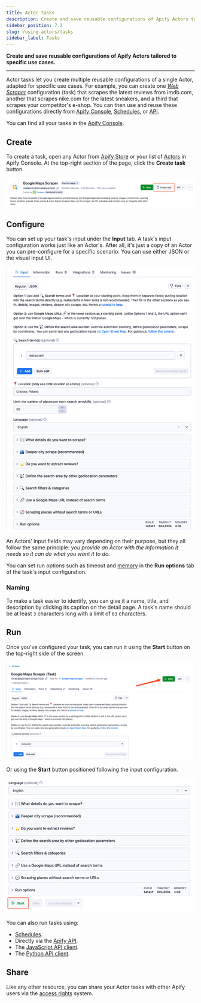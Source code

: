 ```yaml
---
title: Actor tasks
description: Create and save reusable configurations of Apify Actors tailored to specific use cases.
sidebar_position: 7.2
slug: /using-actors/tasks
sidebar_label: Tasks
---
```


**Create and save reusable configurations of Apify Actors tailored to specific use cases.**

---

Actor tasks let you create multiple reusable configurations of a single Actor, adapted for specific use cases. For example, you can create one [_Web Scraper_](https://apify.com/apify/web-scraper) configuration (task) that scrapes the latest reviews from imdb.com, another that scrapes nike.com for the latest sneakers, and a third that scrapes your competitor's e-shop. You can then use and reuse these configurations directly from [Apify Console](https://console.apify.com/actors/tasks), [Schedules](/platform/reference/schedules), or [API](/api/v2/actor-task-runs-post).

You can find all your tasks in the [Apify Console](https://console.apify.com/actors/tasks).

## Create

To create a task, open any Actor from [Apify Store](https://console.apify.com/store) or your list of [Actors](https://console.apify.com/actors) in Apify Console. At the top-right section of the page, click the **Create task** button.

![Create a new Apify task](./images/tasks/tasks-create-task.png)

## Configure

You can set up your task's input under the **Input** tab. A task's input configuration works just like an Actor's. After all, it's just a copy of an Actor you can pre-configure for a specific scenario. You can use either JSON or the visual input UI.

![Apify task configuration](./images/tasks/tasks-create-configure.png)

An Actors' input fields may vary depending on their purpose, but they all follow the same principle: _you provide an Actor with the information it needs so it can do what you want it to do._

You can set run options such as timeout and [memory](/platform/using-actors/usage-and-resources) in the **Run options** tab of the task's input configuration.

### Naming

To make a task easier to identify, you can give it a name, title, and description by clicking its caption on the detail page. A task's name should be at least `3` characters long with a limit of `63` characters.

## Run

Once you've configured your task, you can run it using the **Start** button on the top-right side of the screen.

![Run an Apify task](./images/tasks/tasks-start-button.png)

Or using the **Start** button positioned following the input configuration.

![Run an Apify task v2](./images/tasks/tasks-start-after-configuration.png)

You can also run tasks using:

- [Schedules](/platform/reference/schedules).
- Directly via the [Apify API](/api/v2/actor-task-runs-post).
- The [JavaScript API client](/api/client/js/reference/class/TaskClient).
- The [Python API client](/api/client/python/reference/class/TaskClient).

## Share

Like any other resource, you can share your Actor tasks with other Apify users via the [access rights](/platform/collaboration) system.
